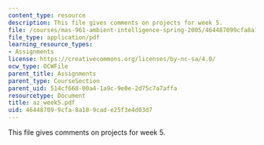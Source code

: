 ```yaml
---
content_type: resource
description: This file gives comments on projects for week 5.
file: /courses/mas-961-ambient-intelligence-spring-2005/464487099cfa8a189cade25f3e4d03d7_az_week5.pdf
file_type: application/pdf
learning_resource_types:
- Assignments
license: https://creativecommons.org/licenses/by-nc-sa/4.0/
ocw_type: OCWFile
parent_title: Assignments
parent_type: CourseSection
parent_uid: 514cf668-00a4-1a9c-9e0e-2d75c7a7affa
resourcetype: Document
title: az_week5.pdf
uid: 46448709-9cfa-8a18-9cad-e25f3e4d03d7
---
```

This file gives comments on projects for week 5.
